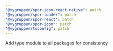 ```yaml
---
"@vygruppen/spor-icon-react-native": patch
"@vygruppen/spor-loader": patch
"@vygruppen/spor-react": patch
"@vygruppen/spor-icon": patch
"@vygruppen/tsconfig": patch
---
```


Add type module to all packages for consistency
